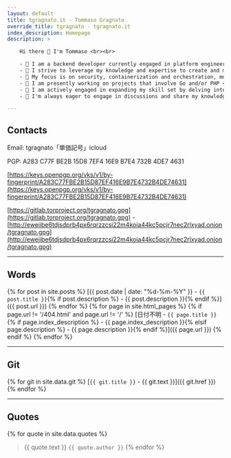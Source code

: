 ```yaml
---
layout: default
title: tgragnato.it - Tommaso Gragnato
override_title: tgragnato - tgragnato.it
index_description: Homepage
description: >

    Hi there 👋 I'm Tommaso <br><br>

    - 🔧 I am a backend developer currently engaged in platform engineering roles <br>
    - 💼 I strive to leverage my knowledge and expertise to create and manage robust and scalable infrastructures <br>
    - 🚀 My focus is on security, containerization and orchestration, monitoring and logging <br>
    - 🔭 I am presently working on projects that involve Go and/or PHP <br>
    - 🌱 I am actively engaged in expanding my skill set by delving into the realms of Ruby and Javascript <br>
    - 💬 I'm always eager to engage in discussions and share my knowledge, especially about networking and censorship circumvention

---
```


## Contacts

Email: tgragnato「単価記号」icloud

PGP: A283 C77F BE2B 15D8 7EF4 16E9 B7E4 732B 4DE7 4631

[https://keys.openpgp.org/vks/v1/by-fingerprint/A283C77FBE2B15D87EF416E9B7E4732B4DE74631](https://keys.openpgp.org/vks/v1/by-fingerprint/A283C77FBE2B15D87EF416E9B7E4732B4DE74631)

[https://gitlab.torproject.org/tgragnato.gpg](https://gitlab.torproject.org/tgragnato.gpg) - [http://eweiibe6tdjsdprb4px6rqrzzcsi22m4koia44kc5pcjr7nec2rlxyad.onion/tgragnato.gpg](http://eweiibe6tdjsdprb4px6rqrzzcsi22m4koia44kc5pcjr7nec2rlxyad.onion/tgragnato.gpg)

---

## Words

{% for post in site.posts %}
[{{ post.date | date: "%d-%m-%Y" }} - `{{ post.title }}`{% if post.description %} - {{ post.description }}{% endif %}]({{ post.url }})
{% endfor %}
{% for page in site.html_pages %}
{% if page.url != '/404.html' and page.url != '/' %}
[日付不明 - `{{ page.title }}`{% if page.index_description %} - {{ page.index_description }}{% elsif page.description %} - {{ page.description }}{% endif %}]({{ page.url }})
{% endif %}
{% endfor %}

---

## Git

{% for git in site.data.git %}
[`{{ git.title }}` - {{ git.text }}]({{ git.href }})
{% endfor %}

---

## Quotes

{% for quote in site.data.quotes %}
> {{ quote.text }} `{{ quote.author }}`
{% endfor %}
